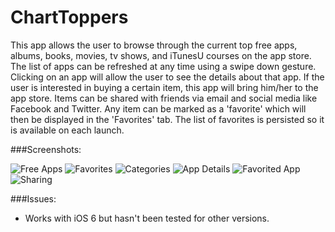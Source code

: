 ChartToppers
============

This app allows the user to browse through the current top free apps, albums, books, movies, tv shows, and iTunesU courses on the app store. The list of apps can be refreshed at any time using a swipe down gesture. Clicking on an app will allow the user to see the details about that app. If the user is interested in buying a certain item, this app will bring him/her to the app store. Items can be shared with friends via email and social media like Facebook and Twitter. Any item can be marked as a 'favorite' which will then be displayed in the 'Favorites' tab. The list of favorites is persisted so it is available on each launch. 

###Screenshots:

![Free Apps](https://raw.github.com/vgaonkar/ChartToppers/master/freeApps.png)
![Favorites](https://raw.github.com/vgaonkar/ChartToppers/master/favorites.png)
![Categories](https://raw.github.com/vgaonkar/ChartToppers/master/categories.png)
![App Details](https://raw.github.com/vgaonkar/ChartToppers/master/appDetails.png)
![Favorited App](https://raw.github.com/vgaonkar/ChartToppers/master/favoritedapp.png)
![Sharing](https://raw.github.com/vgaonkar/ChartToppers/master/sharing.png)

###Issues:
- Works with iOS 6 but hasn't been tested for other versions.